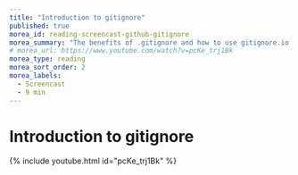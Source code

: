 ```yaml
---
title: "Introduction to gitignore"
published: true
morea_id: reading-screencast-github-gitignore
morea_summary: "The benefits of .gitignore and how to use gitignore.io to generate one for your projects. "
# morea_url: https://www.youtube.com/watch?v=pcKe_trj1Bk
morea_type: reading
morea_sort_order: 2
morea_labels:
  - Screencast
  - 9 min
---
```



# Introduction to gitignore
{% include youtube.html id="pcKe_trj1Bk" %}
